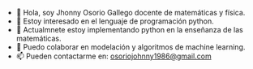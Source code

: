 - 👋 Hola, soy Jhonny Osorio Gallego docente de matemáticas y física.
- 👀 Estoy interesado en el lenguaje de programación python.
- 🌱 Actualmnete estoy implementando python en la enseñanza de las matemáticas.
- 💞️ Puedo colaborar en modelación y algoritmos de machine learning.
- 📫 Pueden contactarme en: osoriojohnny1986@gmail.com

<!---
josorio398/josorio398 is a ✨ special ✨ repository because its `README.md` (this file) appears on your GitHub profile.
You can click the Preview link to take a look at your changes.
--->
